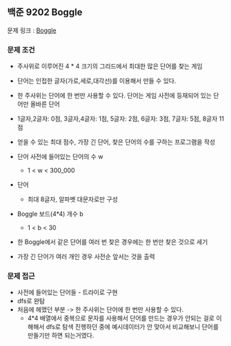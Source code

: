 ## 백준 9202 Boggle

문제 링크 : [Boggle](https://www.acmicpc.net/problem/9202)

### 문제 조건

- 주사위로 이루어진 4 * 4 크기의 그리드에서 최대한 많은 단어를 찾는 게임
- 단어는 인접한 글자(가로,세로,대각선)를 이용해서 만들 수 있다.
- 한 주사위는 단어에 한 번만 사용할 수 있다. 단어는 게임 사전에 등재되어 있는 단어만 올바른 단어
- 1글자,2글자: 0점, 3글자,4글자: 1점, 5글자: 2점, 6글자: 3점, 7글자: 5점, 8글자 11점
- 얻을 수 있는 최대 점수, 가장 긴 단어, 찾은 단어의 수를 구하는 프로그램을 작성

- 단어 사전에 들어있는 단어의 수 w
  - 1 < w < 300_000
- 단어
  - 최대 8글자, 알파벳 대문자로만 구성
- Boggle 보드(4*4) 개수 b
  - 1 < b < 30 
- 한 Boggle에서 같은 단어를 여러 번 찾은 경우에는 한 번만 찾은 것으로 세기
- 가장 긴 단어가 여러 개인 경우 사전순 앞서는 것을 출력

### 문제 접근
- 사전에 들어있는 단어들 - 트라이로 구현
- dfs로 완탐
- 처음에 헤맸던 부분 -> 한 주사위는 단어에 한 번만 사용할 수 있다. 
  - 4*4 배열에서 중복으로 문자를 사용해서 단어를 만드는 경우가 안되는 걸로 이해해서 dfs로 탐색 진행하던 중에 예시데이터가 안 맞아서 비교해보니 단어를 만들기만 하면 되는거였다.